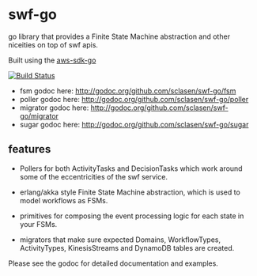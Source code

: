 swf-go
======

go library that provides a Finite State Machine abstraction and other niceities on top of swf apis.

 Built using the [aws-sdk-go](https://github.com/awslabs/aws-sdk-go)

[![Build Status](https://travis-ci.org/sclasen/swf-go.svg?branch=master)](https://travis-ci.org/sclasen/swf-go)

* fsm godoc here: http://godoc.org/github.com/sclasen/swf-go/fsm
* poller godoc here: http://godoc.org/github.com/sclasen/swf-go/poller
* migrator godoc here: http://godoc.org/github.com/sclasen/swf-go/migrator
* sugar godoc here: http://godoc.org/github.com/sclasen/swf-go/sugar


features
--------

* Pollers for both ActivityTasks and DecisionTasks which work around some of the eccentricities of the swf service.

* erlang/akka style Finite State Machine abstraction, which is used to model workflows as FSMs.

* primitives for composing the event processing logic for each state in your FSMs.

* migrators that make sure expected Domains, WorkflowTypes, ActivityTypes, KinesisStreams and DynamoDB tables are created.

Please see the godoc for detailed documentation and examples.
